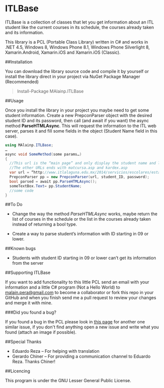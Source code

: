 # ITLBase

ITLBase is a collection of classes that let you get information about an ITL student like the current courses in its schedule, the courses already taken and its information. 

This library is a PCL (Portable Class Library) written in C# and works in .NET 4.5, Windows 8, Windows Phone 8.1, Windows Phone Silverlight 8, Xamarin.Android, Xamarin.iOS and Xamarin.iOS (Classic).

##Installation

You can download the library source code and compile it by yourself or install the library direct in your project via NuGet Package Manager (Recommended)

> Install-Package MAlainp.ITLBase

##Usage

Once you install the library in your project you maybe need to get some student information. Create a new PrepconParser object with the desired student ID and its password, then call (and await if you want) the async method **ParseHTMLAsync**. This will request the information to the ITL web server, parses it and fill some fields in the object (Student Name field in this case).

```cs
using MAlainp.ITLBase;
…
async void SomeMethod(some params…)
{
  //This url is the “main page” and only display the student name and let the students choice where to go next (Cursando, Kardex or Boleta de calificaciones).
  //The other URLs ends with matcursa.asp and kardex.asp
  var url = “http://www.itlalaguna.edu.mx/2014/servicios/escolares/estatus_alumno/prepcon.asp”;
  PrepconParser pp = new PrepconParser(url, student_ID, password);
  bool parsed = await pp.ParseHTMLAsync();
  someTextBox.Text= pp.StudentName;
  //some code
}
```
##To Do

* Change the way the method *ParseHTMLAsync* works, maybe return the list of courses in the schedule or the list in the courses already taken instead of returning a bool type.

* Create a way to parse student’s information with ID starting in 09 or lower.

##Known bugs

* Students with student ID starting in 09 or lower can’t get its information from the server

##Supporting ITLBase

If you want to add functionality to this little PCL send an email with your information and a little C# program (Not a Hello World) to malain.pera@gmail.com to become a collaborator or fork this repo in your GitHub and when you finish send me a pull request to review your changes and merge it with mine.

###Did you found a bug?

If you found a bug in the PCL please look in [this page](https://github.com/malainp/ITLBase/issues) for another one similar issue, if you don't find anything open a new issue and write what you found (attach an image if possible).

##Special Thanks 

* Eduardo Reza – For helping with translation
* Gerardo Chiner – For providing a communication channel to Eduardo Reza. Thanks Chiner!

##Licencing

This program is under the  GNU Lesser General Public License.
